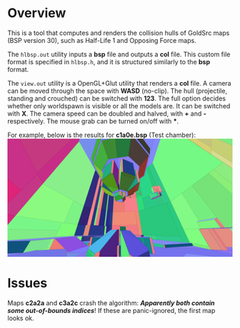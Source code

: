 # Overview
This is a tool that computes and renders the collision hulls of GoldSrc maps (BSP version 30), such as Half-Life 1 and Opposing Force maps.

The ```hlbsp.out``` utility inputs a **bsp** file and outputs a **col** file. This custom file format is specified in ```hlbsp.h```, and it is structured similarly to the **bsp** format.

The ```view.out``` utility is a OpenGL+Glut utility that renders a **col** file. A camera can be moved through the space with **WASD** (no-clip). The hull (projectile, standing and crouched) can be switched with **123**. The full option decides whether only worldspawn is visible or all the models are. It can be switched with **X**. The camera speed can be doubled and halved, with **+** and **-** respectively. The mouse grab can be turned on/off with **\***.

For example, below is the results for **c1a0e.bsp** (Test chamber): ![preview](/preview.png)

# Issues
Maps **c2a2a** and **c3a2c** crash the algorithm: ***Apparently both contain some out-of-bounds indices***! If these are panic-ignored, the first map looks ok.
